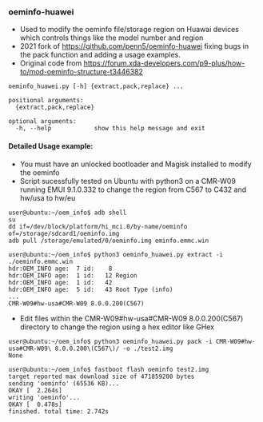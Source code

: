###  oeminfo-huawei
  
- Used to modify the oeminfo file/storage region on Huawai devices which controls things like the model number and region
- 2021 fork of https://github.com/penn5/oeminfo-huawei fixing bugs in the pack function and adding a usage examples.
- Original code from https://forum.xda-developers.com/p9-plus/how-to/mod-oeminfo-structure-t3446382


```shell
oeminfo_huawei.py [-h] {extract,pack,replace} ...

positional arguments:
  {extract,pack,replace}

optional arguments:
  -h, --help            show this help message and exit
```


#### Detailed Usage example:

 - You must have an unlocked bootloader and Magisk installed to modify the oeminfo 
 - Script sucessfully tested on Ubuntu with python3 on a CMR-W09 running EMUI 9.1.0.332 to change the region from C567 to C432 and hw/usa to hw/eu
 
```shell
user@ubuntu:~/oem_info$ adb shell
su
dd if=/dev/block/platform/hi_mci.0/by-name/oeminfo of=/storage/sdcard1/oeminfo.img
adb pull /storage/emulated/0/oeminfo.img eminfo.emmc.win
```

```shell
user@ubuntu:~/oem_info$ python3 oeminfo_huawei.py extract -i ./oeminfo.emmc.win
hdr:OEM_INFO age:  7 id:    8  
hdr:OEM_INFO age:  1 id:   12 Region 
hdr:OEM_INFO age:  1 id:   42  
hdr:OEM_INFO age:  5 id:   43 Root Type (info) 
...
CMR-W09#hw-usa#CMR-W09 8.0.0.200(C567)
```

- Edit files within the CMR-W09#hw-usa#CMR-W09 8.0.0.200(C567) directory to change the region using a hex editor like GHex

```shell
user@ubuntu:~/oem_info$ python3 oeminfo_huawei.py pack -i CMR-W09#hw-usa#CMR-W09\ 8.0.0.200\(C567\)/ -o ./test2.img
None
```


```shell
user@ubuntu:~/oem_info$ fastboot flash oeminfo test2.img 
target reported max download size of 471859200 bytes
sending 'oeminfo' (65536 KB)...
OKAY [  2.264s]
writing 'oeminfo'...
OKAY [  0.478s]
finished. total time: 2.742s
```
